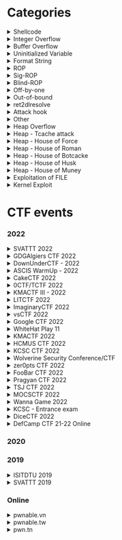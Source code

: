 <!-- <details>
<summary>By type</summary>
<p>

</p>
</details> -->

# Categories

<details id="shellcode">
<summary>Shellcode</summary>
<p>

| CTF Name | Challenge | Other bug |
| :---: | :---: | :---: |
| [ImaginaryCTF 2022](#imaginaryctf-2022) | bellcode |  |
| [KMACTF 2022](#kmactf-2022) | Duet | `Buffer Overflow` |
| [pwn.tn](#pwn.tn) | orw |  |

</p>
</details>

<details id="integer-overflow">
<summary>Integer Overflow</summary>
<p>

| CTF Name | Challenge | Other bug/technique |
| :---: | :---: | :---: |
| [HCMUS CTF 2022](#hcmus-ctf-2022) | calert | `Integer Overflow` `Ret2libc` |
| [zer0pts CTF 2022](#zer0pts-ctf-2022) | Modern Rome |  |
| [zer0pts CTF 2022](#zer0pts-ctf-2022) | accountant | `ret2libc` |
| [KCSC - Entrance exam](#kcsc-entrance-exam) | get OVER InT |  |

</p>
</details>

<details id="buffer-overflow">
<summary>Buffer Overflow</summary>
<p>

| CTF Name | Challenge | Other bug/technique |
| :---: | :---: | :---: |
| [file_storage](online/pwnable.vn/file-storage) | c (64 bit) | `Ret2Libc` `Out Of Bound` |  |  |
| [Google CTF 2022](#google-ctf-2022) | FixedASLR | `Out-of-bound` `Crypto - LFSR algorithm` |
| [WhiteHat Play 11](#whitehat-play-11) | pwn07-Silence |  |
| [KMACTF 2022](#kmactf-2022) | Two Shot | `Format String` `Ret2libc` |
| [Pragyan CTF 2022](#pragyan-ctf-2022) | Comeback |  |
| [Pragyan CTF 2022](#pragyan-ctf-2022) | Poly-Flow |  |
| [MOCSCTF 2022](#mocsctf-2022) | calc | `Out-of-bound` |
| [KCSC - Entrance exam](#kcsc-entrance-exam) | Make Me Crash |  |
| [KCSC - Entrance exam](#kcsc-entrance-exam) | ret2win |  |
| [KCSC - Entrance exam](#kcsc-entrance-exam) | bof1 |  |
| [pwnable.tw](#pwnable.tw) | Spirited Away |  |
| [pwnable.tw](#pwnable.tw) | Kidding | `Shellcode` |
| [pwnable.tw](#pwnable.tw) | Start | `Shellcode` |
| [pwn.tn](#pwn.tn) | f_two | `Format String` `Integer Overflow` |

</p>
</details>

<details id="uninitialized-variable">
<summary>Uninitialized Variable</summary>
<p>

| CTF Name | Challenge | Other bug/technique |
| :---: | :---: | :---: |
| [pwnable.tw](#pwnable.tw) | apple store (Didn't make writeup) |  |
| [GDGAlgiers CTF 2022](#gdgalgiers-ctf-2022) | XOR | `Ret2Libc` |

</p>
</details>

<details id="format-string">
<summary>Format String</summary>
<p>

| CTF Name | Challenge | Other bug/technique |
| :---: | :---: | :---: |
| [ImaginaryCTF 2022](#imaginaryctf-2022) | rope |  |
| [ImaginaryCTF 2022](#imaginaryctf-2022) | Format String Foolery |  |
| [ImaginaryCTF 2022](#imaginaryctf-2022) | Format String Fun |  |
| [vsCTF 2022](#vsctf-2022) | Private Bank |  |
| [WhiteHat Play 11](#whitehat-play-11) | pwn06-Ez_fmt |  |
| [HCMUS CTF 2022](#hcmus-ctf-2022) | WWW |  |
| [KCSC CTF 2022](#kcsc-ctf-2022) | pwnMe | `Ret2libc` |
| [Pragyan CTF 2022](#pragyan-ctf-2022) | TBBT |  |
| [Pragyan CTF 2022](#pragyan-ctf-2022) | Portal |  |
| [Wanna Game 2022](#wanna-game-2022) | Letwarnup |  |
| [KCSC - Entrance exam](#kcsc-entrance-exam) | Chall |  |
| [pwn.tn](#pwn.tn) | f_one |  |

</p>
</details>

<details id="rop">
<summary>ROP</summary>
<p>

| CTF Name | Challenge | Other bug/technique |
| :---: | :---: | :---: |
| [DiceCTF 2022](#dicectf-2022) | baby-rop | `Use After Free` |

</p>
</details>

<details id="sig-rop">
<summary>Sig-ROP</summary>
<p>

| CTF Name | Challenge | Other bug/technique |
| :---: | :---: | :---: |
| [KCSC CTF 2022](#kcsc-ctf-2022) | start | `Buffer Overflow` |
| [KCSC CTF 2022](#kcsc-ctf-2022) | feedback | `Buffer Overflow` `Integer Overflow` |

</p>
</details>

<details id="blind-rop">
<summary>Blind-ROP</summary>
<p>

| CTF Name | Challenge | Other bug/technique |
| :---: | :---: | :---: |
| [DefCamp CTF 21-22 Online](#defcamp-ctf-21-22-online) | blindsight | `Buffer Overflow` |

</p>
</details>

<details id="off-by-one">
<summary>Off-by-one</summary>
<p>

| CTF Name | Challenge | Other bug/technique |
| :---: | :---: | :---: |
| [Wanna Game 2022](#wanna-game-2022) | Feedback |  |
| [ISITDTU 2019](#isitdtu-2019) | tokenizer |  |

</p>
</details>

<details id="out-of-bound">
<summary>Out-of-bound</summary>
<p>

| CTF Name | Challenge | Other bug/technique |
| :---: | :---: | :---: |
| [KCSC - Entrance exam](#kcsc-entrance-exam) | ArrayUnderFl0w |  |

</p>
</details>

<details id="ret2dlresolve">
<summary>ret2dlresolve</summary>
<p>

| CTF Name | Challenge | Other bug/technique |
| :---: | :---: | :---: |
| [KCSC CTF 2022](#kcsc-ctf-2022) | readOnly | `Buffer Overflow` |
| [TSJ CTF 2022](#tsj-ctf-2022) | bacteria | `Buffer Overflow` |
| [DiceCTF 2022](#dicectf-2022) | dataeater | `Format String` |

</p>
</details>

<details id="attack-hook">
<summary>Attack hook</summary>
<p>

| CTF Name | Challenge | Other bug/technique |
| :---: | :---: | :---: |
| [SVATTT 2019](#svattt-2019) | three_o_three |  |
| [pwnable.tw](#pwnable.tw) | 3x17 |  |

</p>
</details>

<details id="other">
<summary>Other</summary>
<p>

| CTF Name | Challenge | Other bug/technique |
| :---: | :---: | :---: |
| [LITCTF 2022](#litctf-2022) | IntArray |  |
| [KCSC CTF 2022](#kcsc-ctf-2022) | guess2pwn |  |
| [KCSC - Entrance exam](#kcsc-entrance-exam) | guessMe | `Specific Seed Rand` |
| [pwnable.tw](#pwnable.tw) | calc |  |

</p>
</details>

<details id="heap-overflow">
<summary>Heap Overflow</summary>
<p>

| CTF Name | Challenge | Other bug/technique |
| :---: | :---: | :---: |
| [KCSC CTF 2022](#kcsc-ctf-2022) | babyheap | `Use After Free` `Heap Overflow` |
| [MOCSCTF 2022](#mocsctf-2022) | C@ge |  |

</p>
</details>

<details id="heap-tcache-attack">
<summary>Heap - Tcache attack</summary>
<p>

| CTF Name | Challenge | Other bug/technique |
| :---: | :---: | :---: |
| [vsCTF 2022](#vsctf-2022) | EzOrange | `Out-of-bound` |
| [vsCTF 2022](#vsctf-2022) | ForNBack | `Use After Free` |
| [WhiteHat Play 11](#whitehat-play-11) | pwn08-Ruby | `Integer Overflow` `tcache_perthread_struct attack` |
| [Pragyan CTF 2022](#pragyan-ctf-2022) | Database | `Heap Overflow` |
| [MOCSCTF 2022](#mocsctf-2022) | orange | `House of Orange` |
| [Wanna Game 2022](#wanna-game-2022) | note | `Use After Free` |
| [ISITDTU 2019](#isitdtu-2019) | iz_heap_lv1 |  |
| [DefCamp CTF 21-22 Online](#defcamp-ctf-21-22-online) | cache | `Use After Free` `Double Free` |

</p>
</details>

<details id="heap-house-of-force">
<summary>Heap - House of Force </summary>
<p>

| CTF Name | Challenge | Other bug/technique |
| :---: | :---: | :---: |
| [KCSC CTF 2022](#kcsc-ctf-2022) | 5ecretN0te | `Heap Overflow` |
| [Wolverine Security Conference/CTF](#wolverine-security-conference-ctf) | Us3_th3_F0rc3 | `Heap Overflow` |

</p>
</details>

<details id="heap-house-of-roman">
<summary>Heap - House of Roman </summary>
<p>

| CTF Name | Challenge | Other bug/technique |
| :---: | :---: | :---: |
| [pwnable.tw](#pwnable.tw) | Secret Garden | `Use After Free` `Double Free` |

</p>
</details>

<details id="heap-house-of-botcake">
<summary>Heap - House of Botcacke </summary>
<p>

| CTF Name | Challenge | Other bug/technique |
| :---: | :---: | :---: |
| [FooBar CTF 2022](#foobar-ctf-2022) | Death-note | `Use After Free` `Tcache Attack` |

</p>
</details>

<details id="heap-house-of-husk">
<summary>Heap - House of Husk</summary>
<p>

| CTF Name | Challenge | Other bug/technique |
| :---: | :---: | :---: |
| [ImaginaryCTF 2022](#imaginaryctf-2022) | minecraft | `Use After Free` `Format String` |

</p>
</details>

<details id="heap-house-of-muney">
<summary>Heap - House of Muney</summary>
<p>

| CTF Name | Challenge | Other bug/technique |
| :---: | :---: | :---: |

</p>
</details>

<details id="exploitation-of-file">
<summary>Exploitation of FILE</summary>
<p>

| CTF Name | Challenge | Other bug/technique |
| :---: | :---: | :---: |
| [pwnable.tw](#pwnable.tw) | seethefile | `Buffer Overflow` |


</p>
</details>

<details id="kernel-exploit">
<summary>Kernel Exploit</summary>
<p>

| CTF Name | Challenge | Other bug/technique |
| :---: | :---: | :---: |
| [CakeCTF 2022](#cakectf-2022) | welkerme | `Shellcode` |
| [DownUnderCTF - 2022](#downunderctf-2022) | just-in-kernel | `Shellcode` |


</p>
</details>

# CTF events

### 2022

<details id="svattt-2022">
<summary>SVATTT 2022</summary>
<p>

| Name | File Type | Bug | Technique | Note |
| :---: | :---: | :---: | :---: | :---: |
| [Mmap Note - Unintended](2022/SVATTT-2022/Mmap-Note/) | c (64 bit) | `Buffer Overflow` |  | Updated intended solution. For unintended solution, take advantage of munmap to remove read only section and attack exit hook to get shell |

</p>
</details>

<details id="gdgalgiers-ctf-2022">
<summary>GDGAlgiers CTF 2022</summary>
<p>

| Name | File Type | Bug | Technique | Note |
| :---: | :---: | :---: | :---: | :---: |
| [XOR](2022/GDGAlgiers-CTF-2022/XOR) | c (64 bit) | `Uninitialized Variable` | `Ret2Libc` |  |

</p>
</details>

<details id="downunderctf-2022">
<summary>DownUnderCTF - 2022</summary>
<p>

| Name | File Type | Bug | Technique | Note |
| :---: | :---: | :---: | :---: | :---: |
| [just-in-kernel](2022/DownUnder-CTF-2022/just-in-kernel) | kernel |  |  | First post about kernel exploit, should read this after you read welkerme of [CakeCTF 2022](#cakectf-2022) |

</p>
</details>

<details id="ascis-warmup-2022">
<summary>ASCIS WarmUp - 2022</summary>
<p>

| Name | File Type | Bug | Technique | Note |
| :---: | :---: | :---: | :---: | :---: |
| [DOGE [Forensics]](2022/ASCIS-WarmUp-2022/DOGE) |  |  |  |  |
| [Simple Forensics [Forensics]](2022/ASCIS-WarmUp-2022/Simple-Forensics) |  |  |  |  |

</p>
</details>

<details id="cakectf-2022">
<summary>CakeCTF 2022</summary>
<p>

| Name | File Type | Bug | Technique | Note |
| :---: | :---: | :---: | :---: | :---: |
| [welkerme](2022/CakeCTF-2022/welkerme) | kernel |  |  | Basic stuff for kernel exploit. Please read the file README.md to have a first approach of it! |

</p>
</details>

<details id="0ctf-tctf-2022">
<summary>0CTF/TCTF 2022</summary>
<p>

| Name | File Type | Bug | Technique | Note |
| :---: | :---: | :---: | :---: | :---: |
| [BabyHeap 2022](2022/0CTF-2022/BabyHeap-2022) | c (64 bit) | `Heap Overflow` |  | Attack `tls_dtor_list`, set null for guard and setup fake `dtor_list` in `tls_dtor_list` |

</p>
</details>

<details id="kmactf-iii-2022">
<summary>KMACTF III - 2022</summary>
<p>

| Name | File Type | Bug | Technique | Note |
| :---: | :---: | :---: | :---: | :---: |
| [Secret Machine](2022/KMACTF-III/SecretMachine) | c (64 bit) |  |  |  |
| [Game of KMA](2022/KMACTF-III/GameofKMA) | c (64 bit) | `Out-Of-Bound` |  |  |


</p>
</details>

<details id="litctf-2022">
<summary>LITCTF 2022</summary>
<p>

| Name | File Type | Bug | Technique | Note |
| :---: | :---: | :---: | :---: | :---: |
| [IntArray](2022/LITCTF/IntArray) | c (64 bit) |  |  |  |


</p>
</details>

<details id="imaginaryctf-2022">
<summary>ImaginaryCTF 2022</summary>
<p>

| Name | File Type | Bug | Technique | Note |
| :---: | :---: | :---: | :---: | :---: |
| [Format String Foolery](2022/Imaginary-CTF-2022/FormatStringFoolery) | c (64 bit) | `Format String` |  | Change `link_map->l_addr` to another value so when `_dl_fini` is execute, it will take address of `.fini_array + link_map->l_addr` and execute that address |
| [Format String Fun](2022/Imaginary-CTF-2022/FormatStringFun) | c (64 bit) | `Format String` |  | Change `link_map->l_addr` to another value so when `_dl_fini` is execute, it will take address of `.fini_array + link_map->l_addr` and execute that address |
| [bellcode](2022/Imaginary-CTF-2022/bellcode) | c (64 bit) |  | `Shellcode` |  |
| [golf](2022/Imaginary-CTF-2022/golf) | c (64 bit) | `Format String` |  | Use `%*<k>$c` to write the 32-bit address on stack to an address we want |
| [rope](2022/Imaginary-CTF-2022/rope) | c (64 bit) |  | `Shellcode` | Overwrite `_IO_file_jumps + ??` to make puts execute system |
| [pywrite](2022/Imaginary-CTF-2022/pywrite) | python3 |  |  | Read libc address from a @got and modify a @got to system |
| [minecraft](2022/Imaginary-CTF-2022/minecraft) | c (64 bit) | `Use After Free` `Format String` | `House of Husk` |  |

</p>
</details>

<details id="vsctf-2022">
<summary>vsCTF 2022</summary>
<p>

| Name | File Type | Bug | Technique | Note |
| :---: | :---: | :---: | :---: | :---: |
| [Private Bank](2022/vsCTF-2022/PrivateBank) | c (64 bit) |  |  |  |
| [ForNBack](2022/vsCTF-2022/ForNBack) | c (64 bit) | `Use After Free` | `Tcache Attack` |  |
| [Private Bank](2022/vsCTF-2022/EzOrange) | c (64 bit) | `Out-Of-Bound` | `Tcache Attack` |  |


</p>
</details>

<details id="google-ctf-2022">
<summary>Google CTF 2022</summary>
<p>

| Name | File Type | Bug | Technique | Note |
| :---: | :---: | :---: | :---: | :---: |
| [FixedASLR](2022/Google-CTF-2022/FixedASLR) | c (64 bit) | `Buffer Overflow` `Out Of Bound` | `ROPchain` | ASLR is created by `rand(12)` whose algorithm is LFSR. Hence, recover seed (canary) with 6 leaked result of `rand(12)` by using z3, a framework of python |

</p>
</details>

<details id="whitehat-play-11">
<summary>WhiteHat Play 11</summary>
<p>

| Name | File Type | Bug | Technique | Note |
| :---: | :---: | :---: | :---: | :---: |
| [pwn06-Ez_fmt](2022/WhiteHat-Play-11/pwn06-Ez_fmt) | c (64 bit) | `Format String` |  | `%n` and `%p` (or `%s`) can be used at the same time just in case `%n` in clear form and `%p` (or `%s`) can be in short form. Ex: `%c%c%n%3$p` |
| [pwn07-Silence](2022/WhiteHat-Play-11/pwn07-Silence) | c (64 bit) | `Buffer Overflow` |  | Due to the close of stdout and stderr, we can send data via stdin so we will use `getdents` syscall to get file name and print the flag through stdin; </br> Or we can `dup2()` to reopen stdout and stderr, and get shell; </br> Or just get the shell as normal but without anything to be printed. And when we get the shell, type `exec 1>&0` and everything from stdout will be redirected to stdin. Hence, we get a normal shell. |
| [pwn08-Ruby](2022/WhiteHat-Play-11/pwn08-Ruby) | c (64 bit) | `Integer Overflow` |  | Attacking tcache_perthread_struct by freeing fake chunk which has size of `0x10000` and this size is inside tcache_perthread_struct |


</p>
</details>

<details id="kmactf-2022">
<summary>KMACTF 2022</summary>
<p>

| Name | File Type | Bug | Technique | Note |
| :---: | :---: | :---: | :---: | :---: |
| [Duet](2022/KMACTF-2022/Duet) | c (64 bit) | `Buffer Overflow` | `Shellcode` | Shellcode (32 bit) can be executed on 64 bit binary and argument when execute `int 0x80` will be eax, ebx, ecx, edx... |
| [Two Shot](2022/KMACTF-2022/TwoShot) | c (64 bit) | `Buffer Overflow` `Format String` | `Ret2libc` |  |


</p>
</details>

<details id="hcmus-ctf-2022">
<summary>HCMUS CTF 2022</summary>
<p>

### Quals
| Name | File Type | Bug | Technique | Note |
| :---: | :---: | :---: | :---: | :---: |
| [PrintMe](2022/HCMUS-CTF-2022/Quals/PrintMe) |  |  |  |  |
| [Timehash - rev](2022/HCMUS-CTF-2022/Quals/Timehash) | c (64 bit) |  |  | Patch file |
| [WWW](2022/HCMUS-CTF-2022/Quals/WWW) | c (64 bit) | `Format String` | `Overwrite GOT` |  |

### Final
| Name | File Type | Bug | Technique | Note |
| :---: | :---: | :---: | :---: | :---: |
| [calert](2022/HCMUS-CTF-2022/Final/calert) | c (64 bit) | `Integer Overflow` `Buffer Overflow` | `Ret2libc` | We can change original canary if we know its address which is not in range of libc nor ld |

</p>
</details>

<details id="kcsc-ctf-2022">
<summary>KCSC CTF 2022</summary>
<p>

| Name | File Type | Bug | Technique | Note |
| :---: | :---: | :---: | :---: | :---: |
| [readOnly](2022/KCSC-CTF-2022/readOnly) | c (64 bit) | `Buffer Overflow` | `Ret2dlresolve` |  |
| [start](2022/KCSC-CTF-2022/start) | c (64 bit) | `Buffer Overflow` | `SROP` |  |
| [feedback](2022/KCSC-CTF-2022/feedback) | c (64 bit) | `Integer Overflow` `Buffer Overflow` | `SROP` |  |
| [guess2pwn](2022/KCSC-CTF-2022/guess2pwn) | c++ (64 bit) |  |  | First byte from `urandom` may be null |
| [pwnMe](2022/KCSC-CTF-2022/pwnMe) | c (64 bit) | `Format String` | `Ret2libc` |  |
| [babyheap](2022/KCSC-CTF-2022/babyheap) | c (64 bit) | `Use After Free` `Heap Overflow` |  |  |
| [5ecretN0te](2022/KCSC-CTF-2022/5ecretN0te) | c (64 bit) | `Heap Overflow` | `House of Force` |  |

</p>
</details>

<details id="wolverine-security-conference-ctf">
<summary>Wolverine Security Conference/CTF</summary>
<p>

| Name | File Type | Bug | Technique | Note |
| :---: | :---: | :---: | :---: | :---: |
| [Us3_th3_F0rc3](2022/Wolverine-Security-Conference-CTF/Us3_th3_F0rc3) | c (64 bit) | `Heap Overflow` | `House of Force` |  |

</p>
</details>

<details id="zer0pts-ctf-2022">
<summary>zer0pts CTF 2022</summary>
<p>

| Name | File Type | Bug | Technique | Note |
| :---: | :---: | :---: | :---: | :---: |
| [Modern Rome](2022/zer0pts-CTF-2022/Modern-Rome) | c++ (64 bit) | `Integer Overflow` |  |  |
| [accountant](2022/zer0pts-CTF-2022/accountant) | c (64 bit) | `Integer Overflow` | `ret2libc` | If register (rax, rbx, rcx...) contain `0x10000000000000000` (9 bytes in total), the most significant byte will be remove (the 0x1 will be remove) and make register to null again |

</p>
</details>

<details id="foobar-ctf-2022">
<summary>FooBar CTF 2022</summary>
<p>

| Name | Type | File Type | Bug | Technique | Note |
| :---: | :---: | :---: | :---: | :---: | :---: |
| [Death-note](2022/FooBar-CTF-2022/Death-note) | pwn | c (64 bit) | `Use After Free` | `Tcache Attack` `House of Botcake` | Tcache forward pointer changed in libc 2.32 ([source](https://elixir.bootlin.com/glibc/glibc-2.32/source/malloc/malloc.c#L2928)) |

</p>
</details>

<details id="pragyan-ctf-2022">
<summary>Pragyan CTF 2022</summary>
<p>

| Name | Type | File Type | Bug | Technique | Note |
| :---: | :---: | :---: | :---: | :---: | :---: |
| [Poly-Flow](2022/Pragyan-CTF-2022/PolyFlow) | pwn | c (32 bit) | `Buffer Overflow` |  |  |
| [Portal](2022/Pragyan-CTF-2022/Portal) | pwn | c (64 bit) | `Format String` |  |  |
| [Database](2022/Pragyan-CTF-2022/database) | pwn | c (64 bit) | `Heap Overflow` | `Tcache Attack` |  |
| [Comeback](2022/Pragyan-CTF-2022/comeback) | pwn | c (32 bit) | `Buffer Overflow` |  |  |
| [TBBT](2022/Pragyan-CTF-2022/TBBT) | pwn | c (32 bit) | `Format String` | `Overwrite GOT` |  |

</p>
</details>

<details id="tsj-ctf-2022">
<summary>TSJ CTF 2022</summary>
<p>

| Name | Type | File Type | Bug | Technique | Note |
| :---: | :---: | :---: | :---: | :---: | :---: |
| [bacteria](2022/TSJ-CTF-2022/bacteria) | pwn | c (64 bit) | `Buffer Overflow` | `Ret2dlresolve` | r_offset can be any writable and controllable place, don't need to be @got |

</p>
</details>

<details id="mocsctf-2022">
<summary>MOCSCTF 2022</summary>
<p>

| Name | Type | File Type | Bug | Technique | Note |
| :---: | :---: | :---: | :---: | :---: | :---: |
| [C@ge](2022/MOCSCTF-2022/C@ge) | pwn | c++ (64 bit) | `Heap Overflow` | `Tcache Attack` `Ret2libc` | Use libc environ() to leak stack address |
| [calc](2022/MOCSCTF-2022/calc) | pwn | c (64 bit) | `Buffer Overflow` `Unchecked Index` | `ret2win` |  |
| [orange](2022/MOCSCTF-2022/orange) | pwn | c (64 bit) | `Heap Overflow` | `House of Orange` `Tcache Attack` `Unsorted Bin Attack` | Overwrite malloc hook with realloc and realloc hook with one gadget |

</p>
</details>

<details id="wanna-game-2022">
<summary>Wanna Game 2022</summary>
<p>

| Name | Type | File Type | Technique |
| :---: | :---: | :---: | :---: |
| [Letwarnup](2022/wannaGame/letwarnup) | pwn | c (64 bit) | `Format String` `Overwrite GOT` |
| [Feedback](2022/wannaGame/feedback) | pwn | c (64 bit) | `Least Significant Byte` |
| [note](2022/wannaGame/note) | pwn | c (64 bit) | `Heap Attack` `Unsorted Bin Attack` |

</p>
</details>

<details id="kcsc-entrance-exam">
<summary>KCSC - Entrance exam</summary>
<p>

| Name | Type | File Type | Technique |
| :---: | :---: | :---: | :---: |
| [ArrayUnderFl0w](2022/KCSC-CTF-entrance-test/ArrayUnderFl0w) | pwn | c | `Unchecked Index` |
| [guessMe](2022/KCSC-CTF-entrance-test/guessMe) | pwn | c | `Specific Seed Rand` |
| [Make Me Crash](2022/KCSC-CTF-entrance-test/Make-Me-Crash) | pwn | c | `Buffer Overflow` |
| [Chall](2022/KCSC-CTF-entrance-test/Chall) | pwn | c | `Format String` |
| [ret2win](2022/KCSC-CTF-entrance-test/ret2win) | pwn | c | `Buffer Overflow` |
| [get OVER InT](2022/KCSC-CTF-entrance-test/GET_OVER_InT) | pwn | c | `Integer Overflow` |
| [bof1](2022/KCSC-CTF-entrance-test/bof1) | pwn | c | `Buffer Overflow` |

</p>
</details>

<details id="dicectf-2022">
<summary>DiceCTF 2022</summary>
<p>

| Name | Type | File Type | Technique |
| :---: | :---: | :---: | :---: |
| [baby-rop](2022/DiceCTF-2022/baby-rop) | pwn | c (64 bit) | `Heap Attack` `ROP chaining` |
| [dataeater](2022/DiceCTF-2022/dataeater) | pwn | c (64 bit) | `ret2dlresolve` `Fake link_map` |

</p>
</details>

<details id="defcamp-ctf-21-22-online">
<summary>DefCamp CTF 21-22 Online</summary>
<p>

| Name | Type | File Type | Technique |
| :---: | :---: | :---: | :---: |
| [cache](2022/DefCamp-CTF-2022/cache) | pwn | c (64 bit) | `Use After Free` `Double Free` `Tcache Attack` `Overwrite GOT` |
| [blindsight](2022/DefCamp-CTF-2022/blindsight) | pwn | c (64 bit) | `Blind ROP` `Buffer Overflow` |

</p>
</details>



### 2020

### 2019

<details id="isitdtu-2019">
<summary>ISITDTU 2019</summary>
<p>

| Name | Type | File Type | Technique |
| :---: | :---: | :---: | :---: |
| [tokenizer](2019/ISITDTU/tokenizer) | pwn | cpp (64 bit) | `Least Significant Byte` |
| [iz_heap_lv1](2019/ISITDTU/iz_heap_lv1) | pwn | c (64 bit) | `Heap Attack` `Tcache attack` |

</p>
</details>

<details id="svattt-2019">
<summary>SVATTT 2019</summary>
<p>

| Name | File Type | Bug | Technique | Note |
| :---: | :---: | :---: | :---: | :---: |
| [three_o_three](2019/SVATTT2019/three_o_three) | c (64 bit) | `Unlimited malloc size` | `FILE structure attack` | Malloc with size larger than heap size make the chunk near libc ; `Scanf` flow: `__uflow` -> `_IO_file_underflow` -> `read` 1 byte until meet `\n`; </br> Or we can overwrite exit hook with one gadget. More information can be found [here](https://blog.csdn.net/A951860555/article/details/121581338) |

</p>
</details>

### Online

<details id="pwnable.vn">
<summary>pwnable.vn</summary>
<p>

| Name | File Type | Bug | Technique | Note |
| :---: | :---: | :---: | :---: | :---: |
| [file_storage](online/pwnable.vn/file-storage) | c (64 bit) | `Ret2Libc` `Out Of Bound` |  |  |

</p>
</details>

<details id="pwnable.tw">
<summary>pwnable.tw</summary>
<p>

| Name | File Type | Bug | Technique | Note |
| :---: | :---: | :---: | :---: | :---: |
| [Start](online/pwnable.tw/Start) | c (32 bit) | `Buffer Overflow` | `ROPchain` `Shellcode` |  |
| [orw](online/pwnable.tw/orw) | c (32 bit) |  | `Shellcode` |  |
| [calc](online/pwnable.tw/calc) | c (32 bit) |  | `ROPchain` |  |
| [3x17](online/pwnable.tw/3x17) | c (64 bit) |  | `ROPchain` | Attack by overwriting `.fini_array` |
| [Re-alloc](online/pwnable.tw/Re-alloc) | c (64 bit) | `Use After Free` | `Overwrite GOT` |  |
| [Kidding](online/pwnable.tw/Kidding) | c (32 bit) | `Buffer Overflow` | `Shellcode` | SYS_SOCKET and SYS_CONNECT to make a reverse shell |
| [seethefile](online/pwnable.tw/seethefile) | c (32 bit) | `Buffer Overflow` |  |  |
| [Spirited Away](online/pwnable.tw/Spirited_Away) | c (32 bit) | `Buffer Overflow` |  |  |
| [Secret Garden](online/pwnable.tw/SecretGarden) | c (64 bit) | `Use After Free` `Double Free` |  |  |

</p>
</details>

<details id="pwn.tn">
<summary>pwn.tn</summary>
<p>

| Name | Type | File Type | Technique |
| :---: | :---: | :---: | :---: |
| [f_one](online/pwn.tn/f_one) | pwn | c (64 bit) | `Format String` `Overwrite GOT` |
| [f_two](online/pwn.tn/f_two) | pwn | c (32 bit) | `Buffer Overflow` `Integer Overflow` `Format String` |

</p>
</details>